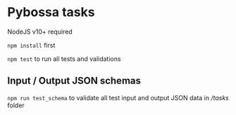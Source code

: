 # Pybossa tasks

NodeJS v10+ required

<code>npm install</code> first

<code>npm test</code> to run all tests and validations

## Input / Output JSON schemas

<code>npm run test_schema</code> to validate all test input and output JSON data in <i>/tasks</i> folder